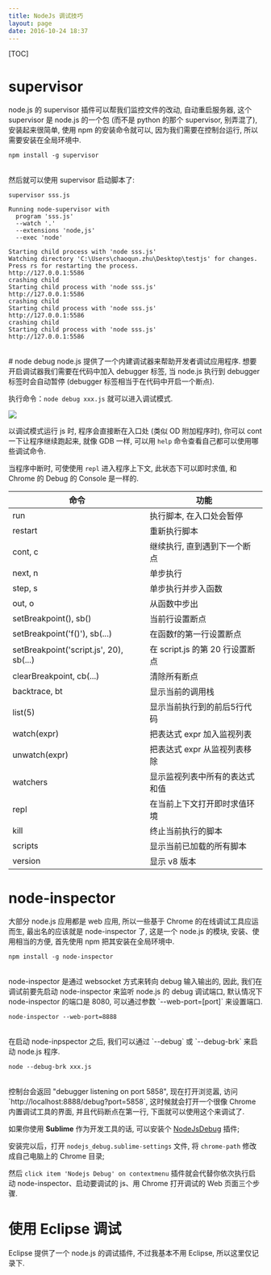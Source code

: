 ```yaml
---
title: NodeJs 调试技巧
layout: page
date: 2016-10-24 18:37
---
```


[TOC]

# supervisor
node.js 的 supervisor 插件可以帮我们监控文件的改动, 自动重启服务器, 这个 supervisor 是 node.js 的一个包 (而不是 python 的那个 supervisor, 别弄混了), 安装起来很简单, 使用 npm 的安装命令就可以, 因为我们需要在控制台运行, 所以需要安装在全局环境中.

```
npm install -g supervisor
```
<br>
然后就可以使用 supervisor 启动脚本了:

```
supervisor sss.js

Running node-supervisor with
  program 'sss.js'
  --watch '.'
  --extensions 'node,js'
  --exec 'node'

Starting child process with 'node sss.js'
Watching directory 'C:\Users\chaoqun.zhu\Desktop\testjs' for changes.
Press rs for restarting the process.
http://127.0.0.1:5586
crashing child
Starting child process with 'node sss.js'
http://127.0.0.1:5586
crashing child
Starting child process with 'node sss.js'
http://127.0.0.1:5586
crashing child
Starting child process with 'node sss.js'
http://127.0.0.1:5586
```
<br>
# node debug
node.js 提供了一个内建调试器来帮助开发者调试应用程序. 想要开启调试器我们需要在代码中加入 debugger 标签, 当 node.js 执行到 debugger 标签时会自动暂停 (debugger 标签相当于在代码中开启一个断点).

执行命令：`node debug xxx.js` 就可以进入调试模式.

![](http://wiki.smallcpp.cn/static/images/NodeJs调试技巧/nodedebug.png)

以调试模式运行 js 时, 程序会直接断在入口处 (类似 OD 附加程序时), 你可以 cont 一下让程序继续跑起来, 就像 GDB 一样, 可以用 `help` 命令查看自己都可以使用哪些调试命令.

当程序中断时, 可使使用 `repl` 进入程序上下文, 此状态下可以即时求值, 和 Chrome 的 Debug 的 Console 是一样的.

|                   命令                  |               功能              |
|-----------------------------------------|---------------------------------|
| run                                     | 执行脚本, 在入口处会暂停        |
| restart                                 | 重新执行脚本                    |
| cont, c                                 | 继续执行, 直到遇到下一个断点    |
| next, n                                 | 单步执行                        |
| step, s                                 | 单步执行并步入函数              |
| out, o                                  | 从函数中步出                    |
| setBreakpoint(), sb()                   | 当前行设置断点                  |
| setBreakpoint('f()'), sb(...)           | 在函数f的第一行设置断点         |
| setBreakpoint('script.js', 20), sb(...) | 在 script.js 的第 20 行设置断点 |
| clearBreakpoint, cb(...)                | 清除所有断点                    |
| backtrace, bt                           | 显示当前的调用栈                |
| list(5)                                 | 显示当前执行到的前后5行代码     |
| watch(expr)                             | 把表达式 expr 加入监视列表      |
| unwatch(expr)                           | 把表达式 expr 从监视列表移除    |
| watchers                                | 显示监视列表中所有的表达式和值  |
| repl                                    | 在当前上下文打开即时求值环境    |
| kill                                    | 终止当前执行的脚本              |
| scripts                                 | 显示当前已加载的所有脚本        |
| version                                 | 显示 v8 版本                    |

# node-inspector
大部分 node.js 应用都是 web 应用, 所以一些基于 Chrome 的在线调试工具应运而生, 最出名的应该就是 node-inspector 了, 这是一个 node.js 的模块, 安装、使用相当的方便, 首先使用 npm 把其安装在全局环境中.

```
npm install -g node-inspector
```
<br>
node-inspector 是通过 websocket 方式来转向 debug 输入输出的, 因此, 我们在调试前要先启动 node-inspector 来监听 node.js 的 debug 调试端口, 默认情况下 node-inspector 的端口是 8080, 可以通过参数 `--web-port=[port]` 来设置端口.

```
node-inspector --web-port=8888
```
<br>
在启动 node-inpspector 之后, 我们可以通过 `--debug` 或 `--debug-brk` 来启动 node.js 程序.

```
node --debug-brk xxx.js
```
<br>
控制台会返回 "debugger listening on port 5858", 现在打开浏览嚣, 访问 `http://localhost:8888/debug?port=5858`, 这时候就会打开一个很像 Chrome 内置调试工具的界面, 并且代码断点在第一行, 下面就可以使用这个来调试了.

如果你使用 **Sublime** 作为开发工具的话, 可以安装个 [NodeJsDebug](https://github.com/houfeng0923/NodejsDebug) 插件;

安装完以后，打开 `nodejs_debug.sublime-settings` 文件, 将 `chrome-path` 修改成自己电脑上的 Chrome 目录;

然后 `click item 'Nodejs Debug' on contextmenu` 插件就会代替你依次执行启动 node-inspector、启动要调试的 js、用 Chrome 打开调试的 Web 页面三个步骤.

# 使用 Eclipse 调试
Eclipse 提供了一个 node.js 的调试插件, 不过我基本不用 Eclipse, 所以这里仅记录下.
